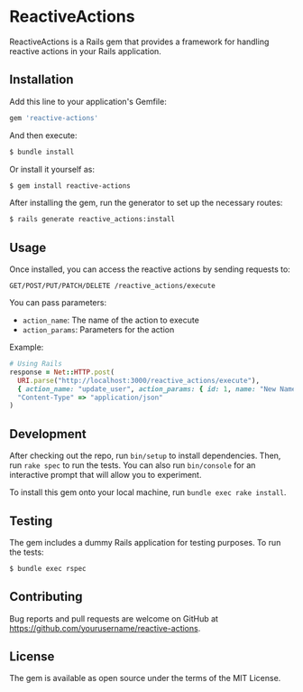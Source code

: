 # ReactiveActions

ReactiveActions is a Rails gem that provides a framework for handling reactive actions in your Rails application.

## Installation

Add this line to your application's Gemfile:

```ruby
gem 'reactive-actions'
```

And then execute:
```bash
$ bundle install
```

Or install it yourself as:
```bash
$ gem install reactive-actions
```

After installing the gem, run the generator to set up the necessary routes:

```bash
$ rails generate reactive_actions:install
```

## Usage

Once installed, you can access the reactive actions by sending requests to:

```
GET/POST/PUT/PATCH/DELETE /reactive_actions/execute
```

You can pass parameters:
- `action_name`: The name of the action to execute
- `action_params`: Parameters for the action

Example:
```ruby
# Using Rails
response = Net::HTTP.post(
  URI.parse("http://localhost:3000/reactive_actions/execute"),
  { action_name: "update_user", action_params: { id: 1, name: "New Name" } }.to_json,
  "Content-Type" => "application/json"
)
```

## Development

After checking out the repo, run `bin/setup` to install dependencies. Then, run `rake spec` to run the tests. You can also run `bin/console` for an interactive prompt that will allow you to experiment.

To install this gem onto your local machine, run `bundle exec rake install`.

## Testing

The gem includes a dummy Rails application for testing purposes. To run the tests:

```bash
$ bundle exec rspec
```

## Contributing

Bug reports and pull requests are welcome on GitHub at https://github.com/yourusername/reactive-actions.

## License

The gem is available as open source under the terms of the MIT License.

